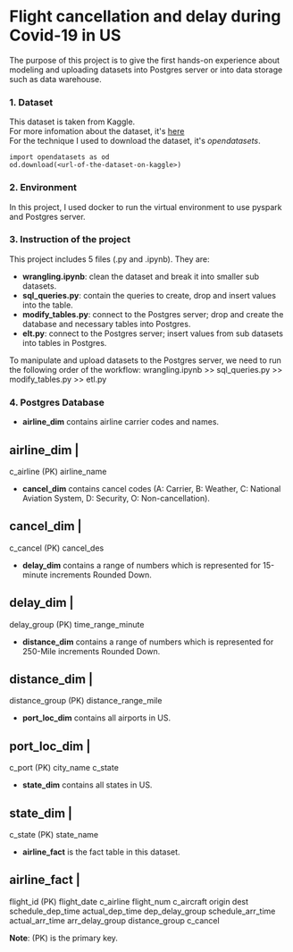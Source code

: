 # Flight cancellation and delay during Covid-19 in US
The purpose of this project is to give the first hands-on experience about modeling and uploading datasets into Postgres server or into data storage such as data warehouse.
### 1. Dataset
This dataset is taken from Kaggle. 
<br>For more infomation about the dataset, it's [here](https://www.kaggle.com/akulbahl/covid19-airline-flight-delays-and-cancellations)
<br>For the technique I used to download the dataset, it's *opendatasets*.
```
import opendatasets as od
od.download(<url-of-the-dataset-on-kaggle>)
```
### 2. Environment
In this project, I used docker to run the virtual environment to use pyspark and Postgres server.
### 3. Instruction of the project
This project includes 5 files (.py and .ipynb). They are:
- **wrangling.ipynb**: clean the dataset and break it into smaller sub datasets.
- **sql_queries.py**: contain the queries to create, drop and insert values into the table.
- **modify_tables.py**: connect to the Postgres server; drop and create the database and necessary tables into Postgres.
- **elt.py**: connect to the Postgres server; insert values from sub datasets into tables in Postgres.

To manipulate and upload datasets to the Postgres server, we need to run the following order of the workflow: wrangling.ipynb >> sql_queries.py >> modify_tables.py >> etl.py
### 4. Postgres Database
- **airline_dim** contains airline carrier codes and names.

airline_dim |                       
------------
c_airline (PK)
airline_name

- **cancel_dim** contains cancel codes (A: Carrier, B: Weather, C: National Aviation System, D: Security, O: Non-cancellation).

cancel_dim |
-----------
c_cancel (PK)
cancel_des

- **delay_dim** contains a range of numbers which is represented for 15-minute increments Rounded Down.

delay_dim |
----------
delay_group (PK)
time_range_minute

- **distance_dim** contains a range of numbers which is represented for 250-Mile increments Rounded Down.

distance_dim |
-------------
distance_group (PK)
distance_range_mile

- **port_loc_dim** contains all airports in US.

port_loc_dim |
-------------
c_port (PK)
city_name
c_state

- **state_dim** contains all states in US.

state_dim |
----------
c_state (PK)
state_name

- **airline_fact** is the fact table in this dataset.

airline_fact |
-------------
flight_id (PK)
flight_date
c_airline
flight_num
c_aircraft
origin
dest
schedule_dep_time
actual_dep_time
dep_delay_group
schedule_arr_time
actual_arr_time
arr_delay_group
distance_group
c_cancel 

**Note**: (PK) is the primary key.
